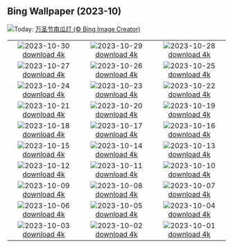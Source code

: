 ## Bing Wallpaper (2023-10)
![](https://www.bing.com/th?id=OHR.HalloweenCuteAI_ZH-CN1079713117_UHD.jpg&w=1000)Today: [万圣节南瓜灯 (© Bing Image Creator)](https://www.bing.com/th?id=OHR.HalloweenCuteAI_ZH-CN1079713117_UHD.jpg)

|      |      |      |
| :----: | :----: | :----: |
|![](https://www.bing.com/th?id=OHR.AutumnRaven_ZH-CN7897841947_UHD.jpg&pid=hp&w=384&h=216&rs=1&c=4)2023-10-30 [download 4k](https://www.bing.com/th?id=OHR.AutumnRaven_ZH-CN7897841947_UHD.jpg)|![](https://www.bing.com/th?id=OHR.SavannahSculpture_ZH-CN7663694208_UHD.jpg&pid=hp&w=384&h=216&rs=1&c=4)2023-10-29 [download 4k](https://www.bing.com/th?id=OHR.SavannahSculpture_ZH-CN7663694208_UHD.jpg)|![](https://www.bing.com/th?id=OHR.FiveWinds_ZH-CN7503464049_UHD.jpg&pid=hp&w=384&h=216&rs=1&c=4)2023-10-28 [download 4k](https://www.bing.com/th?id=OHR.FiveWinds_ZH-CN7503464049_UHD.jpg)|
|![](https://www.bing.com/th?id=OHR.OldBridgeSkye_ZH-CN7228411986_UHD.jpg&pid=hp&w=384&h=216&rs=1&c=4)2023-10-27 [download 4k](https://www.bing.com/th?id=OHR.OldBridgeSkye_ZH-CN7228411986_UHD.jpg)|![](https://www.bing.com/th?id=OHR.ViennaAutumn_ZH-CN7011999199_UHD.jpg&pid=hp&w=384&h=216&rs=1&c=4)2023-10-26 [download 4k](https://www.bing.com/th?id=OHR.ViennaAutumn_ZH-CN7011999199_UHD.jpg)|![](https://www.bing.com/th?id=OHR.GrandStaircase_ZH-CN5928937512_UHD.jpg&pid=hp&w=384&h=216&rs=1&c=4)2023-10-25 [download 4k](https://www.bing.com/th?id=OHR.GrandStaircase_ZH-CN5928937512_UHD.jpg)|
|![](https://www.bing.com/th?id=OHR.FuzerCastle_ZH-CN5485191349_UHD.jpg&pid=hp&w=384&h=216&rs=1&c=4)2023-10-24 [download 4k](https://www.bing.com/th?id=OHR.FuzerCastle_ZH-CN5485191349_UHD.jpg)|![](https://www.bing.com/th?id=OHR.PoconosMaze_ZH-CN4696904367_UHD.jpg&pid=hp&w=384&h=216&rs=1&c=4)2023-10-23 [download 4k](https://www.bing.com/th?id=OHR.PoconosMaze_ZH-CN4696904367_UHD.jpg)|![](https://www.bing.com/th?id=OHR.AstoriaBridge_ZH-CN5052905610_UHD.jpg&pid=hp&w=384&h=216&rs=1&c=4)2023-10-22 [download 4k](https://www.bing.com/th?id=OHR.AstoriaBridge_ZH-CN5052905610_UHD.jpg)|
|![](https://www.bing.com/th?id=OHR.PersepolisRelief_ZH-CN4910990690_UHD.jpg&pid=hp&w=384&h=216&rs=1&c=4)2023-10-21 [download 4k](https://www.bing.com/th?id=OHR.PersepolisRelief_ZH-CN4910990690_UHD.jpg)|![](https://www.bing.com/th?id=OHR.PygmySloth_ZH-CN4739853522_UHD.jpg&pid=hp&w=384&h=216&rs=1&c=4)2023-10-20 [download 4k](https://www.bing.com/th?id=OHR.PygmySloth_ZH-CN4739853522_UHD.jpg)|![](https://www.bing.com/th?id=OHR.CastellyGwyntUK_ZH-CN1219668479_UHD.jpg&pid=hp&w=384&h=216&rs=1&c=4)2023-10-19 [download 4k](https://www.bing.com/th?id=OHR.CastellyGwyntUK_ZH-CN1219668479_UHD.jpg)|
|![](https://www.bing.com/th?id=OHR.KodiakAlaska_ZH-CN0627619150_UHD.jpg&pid=hp&w=384&h=216&rs=1&c=4)2023-10-18 [download 4k](https://www.bing.com/th?id=OHR.KodiakAlaska_ZH-CN0627619150_UHD.jpg)|![](https://www.bing.com/th?id=OHR.GenoeseTower_ZH-CN0086623003_UHD.jpg&pid=hp&w=384&h=216&rs=1&c=4)2023-10-17 [download 4k](https://www.bing.com/th?id=OHR.GenoeseTower_ZH-CN0086623003_UHD.jpg)|![](https://www.bing.com/th?id=OHR.GoldenEnchantments_ZH-CN9686531344_UHD.jpg&pid=hp&w=384&h=216&rs=1&c=4)2023-10-16 [download 4k](https://www.bing.com/th?id=OHR.GoldenEnchantments_ZH-CN9686531344_UHD.jpg)|
|![](https://www.bing.com/th?id=OHR.AutumnHedgehog_ZH-CN7309314630_UHD.jpg&pid=hp&w=384&h=216&rs=1&c=4)2023-10-15 [download 4k](https://www.bing.com/th?id=OHR.AutumnHedgehog_ZH-CN7309314630_UHD.jpg)|![](https://www.bing.com/th?id=OHR.RingEclipse_ZH-CN7063841581_UHD.jpg&pid=hp&w=384&h=216&rs=1&c=4)2023-10-14 [download 4k](https://www.bing.com/th?id=OHR.RingEclipse_ZH-CN7063841581_UHD.jpg)|![](https://www.bing.com/th?id=OHR.ViesteItaly_ZH-CN6693499674_UHD.jpg&pid=hp&w=384&h=216&rs=1&c=4)2023-10-13 [download 4k](https://www.bing.com/th?id=OHR.ViesteItaly_ZH-CN6693499674_UHD.jpg)|
|![](https://www.bing.com/th?id=OHR.IdahoBarn_ZH-CN6472682534_UHD.jpg&pid=hp&w=384&h=216&rs=1&c=4)2023-10-12 [download 4k](https://www.bing.com/th?id=OHR.IdahoBarn_ZH-CN6472682534_UHD.jpg)|![](https://www.bing.com/th?id=OHR.JohnDayFossil_ZH-CN6265838332_UHD.jpg&pid=hp&w=384&h=216&rs=1&c=4)2023-10-11 [download 4k](https://www.bing.com/th?id=OHR.JohnDayFossil_ZH-CN6265838332_UHD.jpg)|![](https://www.bing.com/th?id=OHR.SoprisSunrise_ZH-CN5935701155_UHD.jpg&pid=hp&w=384&h=216&rs=1&c=4)2023-10-10 [download 4k](https://www.bing.com/th?id=OHR.SoprisSunrise_ZH-CN5935701155_UHD.jpg)|
|![](https://www.bing.com/th?id=OHR.FremontPetroglyph_ZH-CN5736573545_UHD.jpg&pid=hp&w=384&h=216&rs=1&c=4)2023-10-09 [download 4k](https://www.bing.com/th?id=OHR.FremontPetroglyph_ZH-CN5736573545_UHD.jpg)|![](https://www.bing.com/th?id=OHR.OctoClam_ZH-CN5427646548_UHD.jpg&pid=hp&w=384&h=216&rs=1&c=4)2023-10-08 [download 4k](https://www.bing.com/th?id=OHR.OctoClam_ZH-CN5427646548_UHD.jpg)|![](https://www.bing.com/th?id=OHR.GrizzlyFalls_ZH-CN5152476563_UHD.jpg&pid=hp&w=384&h=216&rs=1&c=4)2023-10-07 [download 4k](https://www.bing.com/th?id=OHR.GrizzlyFalls_ZH-CN5152476563_UHD.jpg)|
|![](https://www.bing.com/th?id=OHR.TaughannockFalls_ZH-CN4580750386_UHD.jpg&pid=hp&w=384&h=216&rs=1&c=4)2023-10-06 [download 4k](https://www.bing.com/th?id=OHR.TaughannockFalls_ZH-CN4580750386_UHD.jpg)|![](https://www.bing.com/th?id=OHR.GentooJump_ZH-CN9625511393_UHD.jpg&pid=hp&w=384&h=216&rs=1&c=4)2023-10-05 [download 4k](https://www.bing.com/th?id=OHR.GentooJump_ZH-CN9625511393_UHD.jpg)|![](https://www.bing.com/th?id=OHR.TarantulaNebula_ZH-CN9340300473_UHD.jpg&pid=hp&w=384&h=216&rs=1&c=4)2023-10-04 [download 4k](https://www.bing.com/th?id=OHR.TarantulaNebula_ZH-CN9340300473_UHD.jpg)|
|![](https://www.bing.com/th?id=OHR.WhitsundaySwirl_ZH-CN9085371328_UHD.jpg&pid=hp&w=384&h=216&rs=1&c=4)2023-10-03 [download 4k](https://www.bing.com/th?id=OHR.WhitsundaySwirl_ZH-CN9085371328_UHD.jpg)|![](https://www.bing.com/th?id=OHR.VerdonCanyon_ZH-CN8872507857_UHD.jpg&pid=hp&w=384&h=216&rs=1&c=4)2023-10-02 [download 4k](https://www.bing.com/th?id=OHR.VerdonCanyon_ZH-CN8872507857_UHD.jpg)|![](https://www.bing.com/th?id=OHR.NationalDay2023_ZH-CN8608297006_UHD.jpg&pid=hp&w=384&h=216&rs=1&c=4)2023-10-01 [download 4k](https://www.bing.com/th?id=OHR.NationalDay2023_ZH-CN8608297006_UHD.jpg)|
